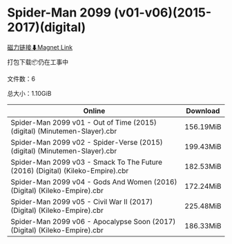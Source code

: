 # Spider-Man 2099 (v01-v06)(2015-2017)(digital)

[磁力链接⬇Magnet Link](magnet:?xt=urn:btih:b9bb383604ce089e205ab2101465bb599d573dc3&dn=Spider-Man%202099%20%28v01-v06%29%282015-2017%29%28digital%29)

打包下载📦仍在工事中

文件数：6

总大小：1.10GiB

Online | Download
--- | ---
Spider-Man 2099 v01 - Out of Time (2015) (digital) (Minutemen-Slayer).cbr | 156.19MiB
Spider-Man 2099 v02 - Spider-Verse (2015) (digital) (Minutemen-Slayer).cbr | 199.43MiB
Spider-Man 2099 v03 - Smack To The Future (2016) (Digital) (Kileko-Empire).cbr | 182.53MiB
Spider-Man 2099 v04 - Gods And Women (2016) (Digital) (Kileko-Empire).cbr | 172.24MiB
Spider-Man 2099 v05 - Civil War II (2017) (Digital) (Kileko-Empire).cbr | 225.48MiB
Spider-Man 2099 v06 - Apocalypse Soon (2017) (Digital) (Kileko-Empire).cbr | 186.33MiB